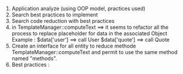 1. Application analyze (using OOP model, practices used)
2. Search best practices to implement
3. Search code reduction with best practices
4. in TemplateManager::computeText ==> it seems to refactor all the process to replace placeholder for data in the associated Object
Example : $data['user'] ==> call User
          $data['quote'] ==> call Quote
5. Create an interface for all entity to reduce methode TemplateManager::computeText and permit to use the same method named "methods".
6. Best practices : 
